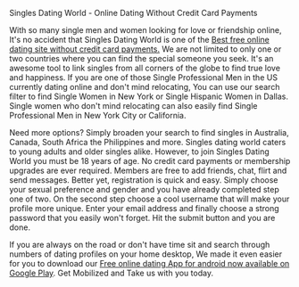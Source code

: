 Singles Dating World - Online Dating Without Credit Card Payments

With so many single men and women looking for love or friendship online, It's no accident that Singles Dating World is one of  the <a href="https://singlesdatingworld.com">Best free online dating site without credit card payments.</a> We are not limited to only one or two countries where you can find the special someone you seek. It's an awesome tool to link singles from all corners of the globe to find true love and happiness. If you are one of those Single Professional Men in the US currently dating online and don't mind relocating, You can use our search filter to find Single Women in New York or Single Hispanic Women in Dallas. Single women who don't mind relocating can also easily find Single Professional Men in New York City or California.

Need more options? Simply broaden your search to find singles in Australia, Canada, South Africa the Philippines and more. Singles dating world caters to young adults and older singles alike. However, to join Singles Dating World you must be 18 years of age. No credit card payments or membership upgrades are ever required. Members are free to add friends, chat, flirt and send messages. Better yet, registration is quick and easy. Simply choose your sexual preference and gender and you have already completed step one of two. On the second step choose a cool username  that will make your profile more unique. Enter your email address and finally choose a strong password that you easily won't forget. Hit the submit button and you are done.

If you are always on the road or don't have time sit and search through numbers of dating profiles on your home desktop, We made it even easier for you to download our <a href="https://play.google.com/store/apps/details?id=io.gonative.android.llbmz&hl=en">Free online dating App for android now available on Google Play</a>. Get Mobilized and Take us with you today.

